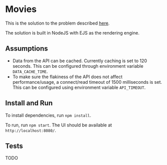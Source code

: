 # Movies

This is the solution to the problem described [here](http://webjetapitest.azurewebsites.net/).

The solution is built in NodeJS with EJS as the rendering engine. 

## Assumptions
* Data from the API can be cached. Currently caching is set to 120 seconds. This can be configured through environment variable `DATA_CACHE_TIME`.
* To make sure the flakiness of the API does not affect performance/usage, a connect/read timeout of 1500 milliseconds is set. This can be configured using environment variable `API_TIMEOUT`.

## Install and Run
To install dependencies, run `npm install`.

To run, run `npm start`. The UI should be available at `http://localhost:8080/`.

## Tests
TODO
